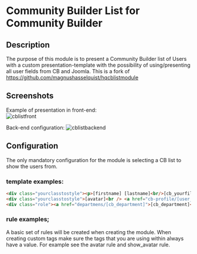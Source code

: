 
# Community Builder  List for Community Builder

## Description
The purpose of this module is to present a Community Builder list of Users with a custom presentation-template with the possibility of using/presenting all user fields from CB and Joomla.
This is a fork of https://github.com/magnushasselquist/hqcblistmodule

## Screenshots

Example of presentation in front-end:  
![cblistfront](https://user-images.githubusercontent.com/23451105/120665837-6a21d600-c48c-11eb-9815-c243f2310b37.png)

Back-end configuration:
![cblistbackend](https://user-images.githubusercontent.com/23451105/120667634-f84a8c00-c48d-11eb-9cd5-a8e6279bb936.png)

## Configuration  
The only mandatory configuration for the module is selecting a CB list to show the users from.

### template examples:
``` html
<div class="yourclasstostyle"><p>[firstname] [lastname]<br/>[cb_yourfiled]</p></div>
<div class="yourclasstostyle">[avatar]<br /> <a href="cb-profile/[user_id]">[Name]</a>
<div class="role"><a href="departmens/[cb_department]">[cb_department]</a>,[cb_role]</div>
```
### rule examples;
A basic set of rules will be created when creating the module.
When creating custom tags make sure the tags that you are using within always have a value. For example see the avatar rule and show_avatar rule.